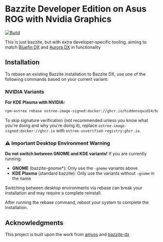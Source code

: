 # Bazzite Developer Edition on Asus ROG with Nvidia Graphics

[![Build](https://github.com/HiddenSquid24/bazzite-dx-asus-nvidia/actions/workflows/build.yml/badge.svg)](https://github.com//HiddenSquid24/bazzite-dx-asus-nvidia/actions/workflows/build.yml)

This is just bazzite, but with extra developer-specific tooling, aiming to match [Bluefin DX](https://docs.projectbluefin.io/bluefin-dx/) and [Aurora DX](https://docs.getaurora.dev/dx/aurora-dx-intro) in functionality

## Installation

To rebase an existing Bazzite installation to Bazzite DX, use one of the following commands based on your current variant:

### NVIDIA Variants

**For KDE Plasma with NVIDIA:**
```bash
rpm-ostree rebase ostree-image-signed:docker://ghcr.io/hiddensquid24/bazzite-dx-asus-nvidia-open:stable
```

To skip signature verification (not recommended unless you know what you're doing and why you're doing it), replace `ostree-image-signed:docker://ghcr.io` with `ostree-unverified-registry:ghcr.io`.

### ⚠️ Important Desktop Environment Warning

**Do not switch between GNOME and KDE variants!** If you are currently running:
- **GNOME** (bazzite-gnome*): Only use the `-gnome` variants above
- **KDE Plasma** (standard bazzite): Only use the variants without `-gnome` in the name

Switching between desktop environments via rebase can break your installation and may require a complete reinstall.

After running the rebase command, reboot your system to complete the installation. 

## Acknowledgments

This project is built upon the work from [amyos](https://github.com/astrovm/amyos) and [bazzite-dx](https://github.com//ublue-os/bazzite-dx)

